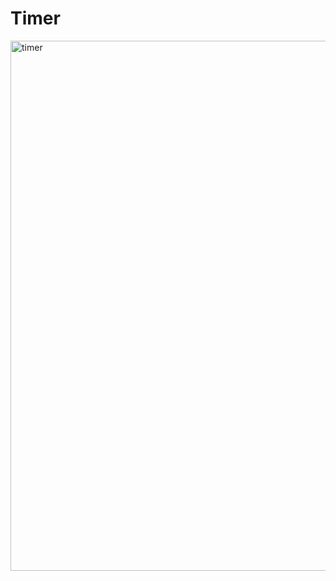 # Timer
<img width="848" alt="timer" src="https://user-images.githubusercontent.com/96326525/181091052-b7123344-7ee5-4e91-a9ad-61e82a13e9df.png">

